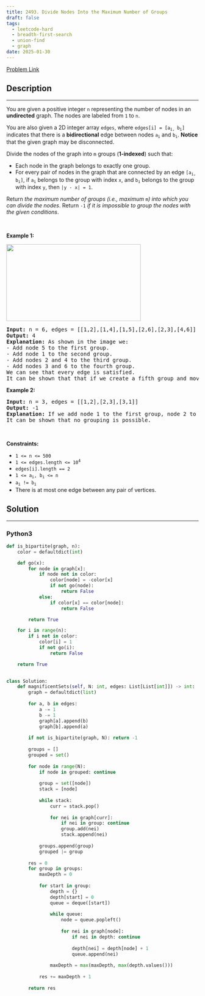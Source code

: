 ```yaml
---
title: 2493. Divide Nodes Into the Maximum Number of Groups
draft: false
tags: 
  - leetcode-hard
  - breadth-first-search
  - union-find
  - graph
date: 2025-01-30
---
```


[Problem Link](https://leetcode.com/problems/divide-nodes-into-the-maximum-number-of-groups/)

## Description

---
<p>You are given a positive integer <code>n</code> representing the number of nodes in an <strong>undirected</strong> graph. The nodes are labeled from <code>1</code> to <code>n</code>.</p>

<p>You are also given a 2D integer array <code>edges</code>, where <code>edges[i] = [a<sub>i, </sub>b<sub>i</sub>]</code> indicates that there is a <strong>bidirectional</strong> edge between nodes <code>a<sub>i</sub></code> and <code>b<sub>i</sub></code>. <strong>Notice</strong> that the given graph may be disconnected.</p>

<p>Divide the nodes of the graph into <code>m</code> groups (<strong>1-indexed</strong>) such that:</p>

<ul>
	<li>Each node in the graph belongs to exactly one group.</li>
	<li>For every pair of nodes in the graph that are connected by an edge <code>[a<sub>i, </sub>b<sub>i</sub>]</code>, if <code>a<sub>i</sub></code> belongs to the group with index <code>x</code>, and <code>b<sub>i</sub></code> belongs to the group with index <code>y</code>, then <code>|y - x| = 1</code>.</li>
</ul>

<p>Return <em>the maximum number of groups (i.e., maximum </em><code>m</code><em>) into which you can divide the nodes</em>. Return <code>-1</code> <em>if it is impossible to group the nodes with the given conditions</em>.</p>

<p>&nbsp;</p>
<p><strong class="example">Example 1:</strong></p>
<img alt="" src="https://assets.leetcode.com/uploads/2022/10/13/example1.png" style="width: 352px; height: 201px;" />
<pre>
<strong>Input:</strong> n = 6, edges = [[1,2],[1,4],[1,5],[2,6],[2,3],[4,6]]
<strong>Output:</strong> 4
<strong>Explanation:</strong> As shown in the image we:
- Add node 5 to the first group.
- Add node 1 to the second group.
- Add nodes 2 and 4 to the third group.
- Add nodes 3 and 6 to the fourth group.
We can see that every edge is satisfied.
It can be shown that that if we create a fifth group and move any node from the third or fourth group to it, at least on of the edges will not be satisfied.
</pre>

<p><strong class="example">Example 2:</strong></p>

<pre>
<strong>Input:</strong> n = 3, edges = [[1,2],[2,3],[3,1]]
<strong>Output:</strong> -1
<strong>Explanation:</strong> If we add node 1 to the first group, node 2 to the second group, and node 3 to the third group to satisfy the first two edges, we can see that the third edge will not be satisfied.
It can be shown that no grouping is possible.
</pre>

<p>&nbsp;</p>
<p><strong>Constraints:</strong></p>

<ul>
	<li><code>1 &lt;= n &lt;= 500</code></li>
	<li><code>1 &lt;= edges.length &lt;= 10<sup>4</sup></code></li>
	<li><code>edges[i].length == 2</code></li>
	<li><code>1 &lt;= a<sub>i</sub>, b<sub>i</sub> &lt;= n</code></li>
	<li><code>a<sub>i</sub> != b<sub>i</sub></code></li>
	<li>There is at most one edge between any pair of vertices.</li>
</ul>


## Solution

---
### Python3
``` py title='divide-nodes-into-the-maximum-number-of-groups'
def is_bipartite(graph, n):
    color = defaultdict(int)

    def go(x):
        for node in graph[x]:
            if node not in color:
                color[node] = -color[x]
                if not go(node):
                    return False
            else:
                if color[x] == color[node]:
                    return False

        return True

    for i in range(n):
        if i not in color:
            color[i] = 1
            if not go(i):
                return False

    return True
                

class Solution:
    def magnificentSets(self, N: int, edges: List[List[int]]) -> int:
        graph = defaultdict(list)
        
        for a, b in edges:
            a -= 1
            b -= 1
            graph[a].append(b)
            graph[b].append(a)
        
        if not is_bipartite(graph, N): return -1
        
        groups = []
        grouped = set()
        
        for node in range(N):
            if node in grouped: continue
            
            group = set([node])
            stack = [node]
            
            while stack:
                curr = stack.pop()
                
                for nei in graph[curr]:
                    if nei in group: continue
                    group.add(nei)
                    stack.append(nei)
            
            groups.append(group)
            grouped |= group
        
        res = 0
        for group in groups:
            maxDepth = 0
            
            for start in group:
                depth = {}
                depth[start] = 0
                queue = deque([start])
                
                while queue:
                    node = queue.popleft()
                    
                    for nei in graph[node]:
                        if nei in depth: continue
                        
                        depth[nei] = depth[node] + 1
                        queue.append(nei)
                
                maxDepth = max(maxDepth, max(depth.values()))
                
            res += maxDepth + 1
        
        return res
        
```

